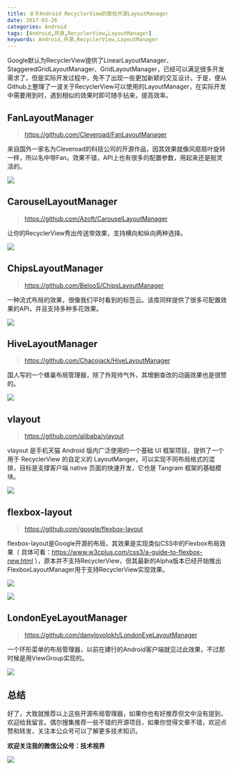 ```yaml
---
title: 关于Android RecyclerView的那些开源LayoutManager
date: 2017-03-26
categories: Android
tags: [Android,开源,RecyclerView,LayoutManager]
keywords: Android,开源,RecyclerView,LayoutManager
---
```


Google默认为RecyclerView提供了LinearLayoutManager、StaggeredGridLayoutManager、GridLayoutManager，已经可以满足很多开发需求了，但是实际开发过程中，免不了出现一些更加新颖的交互设计。于是，便从Github上整理了一波关于RecyclerView可以使用的LayoutManager，在实际开发中需要用到时，遇到相似的效果时即可随手拈来，提高效率。

<!-- more -->

## FanLayoutManager

> https://github.com/Cleveroad/FanLayoutManager

来自国外一家名为Cleveroad的科技公司的开源作品，因其效果就像风扇扇叶旋转一样，所以名中带Fan。效果不错，API上也有很多的配置参数，用起来还是挺灵活的。

![](https://diycode.b0.upaiyun.com/photo/2017/b900c72687b8410b9181cac5ec33354c.gif)

## CarouselLayoutManager

> https://github.com/Azoft/CarouselLayoutManager

让你的RecyclerView秀出传送带效果，支持横向和纵向两种选择。

![](https://diycode.b0.upaiyun.com/photo/2017/d936b099402d557a35ddbbdc3eee44f2.gif)

## ChipsLayoutManager

> https://github.com/BelooS/ChipsLayoutManager

一种流式布局的效果，很像我们平时看到的标签云。该库同样提供了很多可配置效果的API，并且支持多种多花效果。

![](https://diycode.b0.upaiyun.com/photo/2017/64096b0169de6ee48172c9513f05d7fd.gif)

## HiveLayoutManager

> https://github.com/Chacojack/HiveLayoutManager

国人写的一个蜂巢布局管理器，除了外观帅气外，其增删查改的动画效果也是很赞的。

![](https://diycode.b0.upaiyun.com/photo/2017/7dbaaeb6ba1dcccf77d969bc925531c5.gif)

## vlayout

> https://github.com/alibaba/vlayout

vlayout 是手机天猫 Android 版内广泛使用的一个基础 UI 框架项目，提供了一个用于 RecyclerView 的自定义的 LayoutManger，可以实现不同布局格式的混排，目标是支撑客户端 native 页面的快速开发，它也是 Tangram 框架的基础模块。

![](https://diycode.b0.upaiyun.com/photo/2017/d8350faebc5d37475360d7a1797a9653.gif)

## flexbox-layout

> https://github.com/google/flexbox-layout

flexbox-layout是Google开源的布局，其效果是实现类似CSS中的Flexbox布局效果（ 具体可看：https://www.w3cplus.com/css3/a-guide-to-flexbox-new.html ），原本并不支持RecyclerView，但其最新的Alpha版本已经开始推出FlexboxLayoutManager用于支持RecyclerView实现效果。

![](https://diycode.b0.upaiyun.com/photo/2017/28c862e9e31e6dbe25442a4002ed3816.gif)

![](https://diycode.b0.upaiyun.com/photo/2017/87ca3159a60c8f16588f5b5ce4654eb8.gif)

## LondonEyeLayoutManager

> https://github.com/danylovolokh/LondonEyeLayoutManager

一个环形菜单的布局管理器，以前在建行的Android客户端就见过此效果，不过那时候是用ViewGroup实现的。

![](https://diycode.b0.upaiyun.com/photo/2017/b8de9aefbfeef8a60677dcf72134dec2.gif)

## 总结

好了，大致就推荐以上这些开源布局管理器，如果你也有好推荐但文中没有提到，欢迎给我留言。偶尔搜集推荐一些不错的开源项目，如果你觉得文章不错，欢迎点赞和转发，关注本公众号可以了解更多技术知识。

**欢迎关注我的微信公众号：技术视界**

![](https://diycode.b0.upaiyun.com/photo/2017/a3fc893f2cf4d4ab33ac32666d00a793.jpg)
